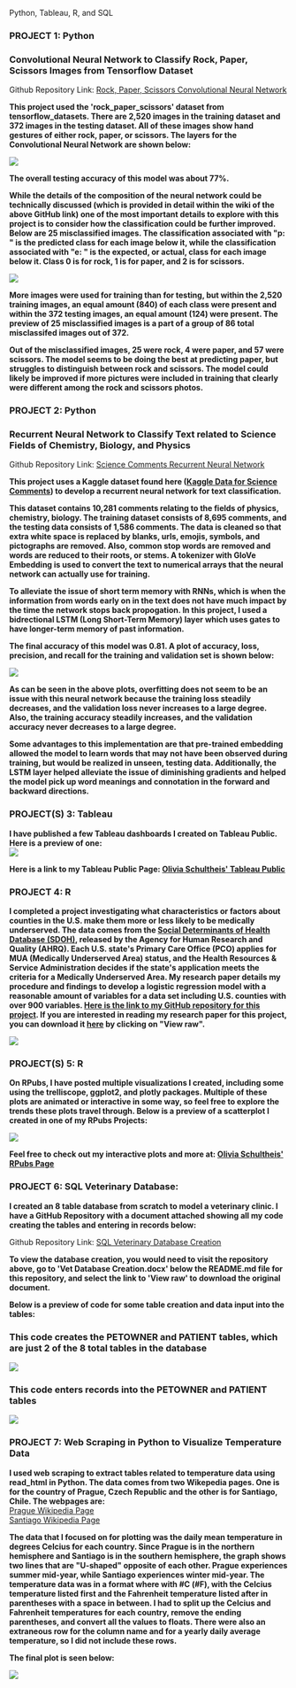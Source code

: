 Python, Tableau, R, and SQL
### PROJECT 1: Python
### Convolutional Neural Network to Classify Rock, Paper, Scissors Images from Tensorflow Dataset
Github Repository Link: [Rock, Paper, Scissors Convolutional Neural Network](https://github.com/OliviaS72/RockPaperScissors_CNN)

**This project used the 'rock_paper_scissors' dataset from tensorflow_datasets. There are 2,520 images in the training dataset and 372 images in the testing dataset. All of these images show hand gestures of either rock, paper, or scissors. The layers for the Convolutional Neural Network are shown below:**

<img src = "assets/img/CNN_ModelAllLayers.png">

**The overall testing accuracy of this model was about 77%.**

**While the details of the composition of the neural network could be technically discussed (which is provided in detail within the wiki of the above GitHub link) one of the most important details to explore with this project is to consider how the classification could be further improved. Below are 25 misclassified images. The classification associated with "p: " is the predicted class for each image below it, while the classification associated with "e: " is the expected, or actual, class for each image below it. Class 0 is for rock, 1 is for paper, and 2 is for scissors.**

<img src = "assets/img/testing_misclass_preview.png">

**More images were used for training than for testing, but within the 2,520 training images, an equal amount (840) of each class were present and within the 372 testing images, an equal amount (124) were present. The preview of 25 misclassified images is a part of a group of 86 total misclassifed images out of 372.**

**Out of the misclassified images, 25 were rock, 4 were paper, and 57 were scissors. The model seems to be doing the best at predicting paper, but struggles to distinguish between rock and scissors. The model could likely be improved if more pictures were included in training that clearly were different among the rock and scissors photos.**

### PROJECT 2: Python
### Recurrent Neural Network to Classify Text related to Science Fields of Chemistry, Biology, and Physics
Github Repository Link: [Science Comments Recurrent Neural Network](https://github.com/OliviaS72/RNNScienceText)

**This project uses a Kaggle dataset found here ([Kaggle Data for Science Comments](https://www.kaggle.com/datasets/vivmankar/physics-vs-chemistry-vs-biology/data)) to develop a recurrent neural network for text classification.**

**This dataset contains 10,281 comments relating to the fields of physics, chemistry, biology. The training dataset consists of 8,695 comments, and the testing data consists of 1,586 comments. The data is cleaned so that extra white space is replaced by blanks, urls, emojis, symbols, and pictographs are removed. Also, common stop words are removed and words are reduced to their roots, or stems. A tokenizer with GloVe Embedding is used to convert the text to numerical arrays that the neural network can actually use for training.**

**To alleviate the issue of short term memory with RNNs, which is when the information from words early on in the text does not have much impact by the time the network stops back propogation. In this project, I used a bidrectional LSTM (Long Short-Term Memory) layer which uses gates to have longer-term memory of past information.**

**The final accuracy of this model was 0.81. A plot of accuracy, loss, precision, and recall for the training and validation set is shown below:** <br> 

<img src = "assets/img/Metric_Plots_RNN_Science.png">

**As can be seen in the above plots, overfitting does not seem to be an issue with this neural network because the training loss steadily decreases, and the validation loss never increases to a large degree. Also, the training accuracy steadily increases, and the validation accuracy never decreases to a large degree.**

**Some advantages to this implementation are that pre-trained embedding allowed the model to learn words that may not have been observed during training, but would be realized in unseen, testing data. Additionally, the LSTM layer helped alleviate the issue of diminishing gradients and helped the model pick up word meanings and connotation in the forward and backward directions.**

### PROJECT(S) 3: Tableau
**I have published a few Tableau dashboards I created on Tableau Public. Here is a preview of one: <br>**
<img src = "assets/img/DataSalariesTableauViz.png">

**Here is a link to my Tableau Public Page: [Olivia Schultheis' Tableau Public](https://public.tableau.com/app/profile/olivia.schultheis/vizzes)**

### PROJECT 4: R
**I completed a project investigating what characteristics or factors about counties in the U.S. make them more or less likely to be medically underserved. The data comes from the [Social Determinants of Health Database (SDOH)](https://www.ahrq.gov/sdoh/data-analytics/sdoh-data.html), released by the Agency for Human Research and Quality (AHRQ). Each U.S. state's Primary Care Office (PCO) applies for MUA (Medically Underserved Area) status, and the Health Resources & Service Administration decides if the state's application meets the criteria for a Medically Underserved Area. My research paper details my procedure and findings to develop a logistic regression model with a reasonable amount of variables for a data set including U.S. counties with over 900 variables. [Here is the link to my GitHub repository for this project](https://github.com/OliviaS72/LogRegCountiesMedicalService). If you are interested in reading my research paper for this project, you can download it [here](https://github.com/OliviaS72/LogRegCountiesMedicalService/blob/main/LogRegMUACounties_GITHUB_Upload.docx) by clicking on "View raw".**

<img src = "assets/img/MapofHRSACountyUSA.png">

### PROJECT(S) 5: R
**On RPubs, I have posted multiple visualizations I created, including some using the trelliscope, ggplot2, and plotly packages. Multiple of these plots are animated or interactive in some way, so feel free to explore the trends these plots travel through. Below is a preview of a scatterplot I created in one of my RPubs Projects: <br>**

<img src = "assets/img/Gapminder_Scatterplot.png">

**Feel free to check out my interactive plots and more at: [Olivia Schultheis' RPubs Page](https://rpubs.com/Olivias3)**

### PROJECT 6: SQL Veterinary Database: 
**I created an 8 table database from scratch to model a veterinary clinic. I have a GitHub Repository with a document attached showing all my code creating the tables and entering in records below:** <br>

Github Repository Link: [SQL Veterinary Database Creation](https://github.com/OliviaS72/SQLVetDatabase)

**To view the database creation, you would need to visit the repository above, go to 'Vet Database Creation.docx' below the README.md file for this repository, and select the link to 'View raw' to download the original document.**

**Below is a preview of code for some table creation and data input into the tables:** <br>

### This code creates the PETOWNER and PATIENT tables, which are just 2 of the 8 total tables in the database <br> 
![](/assets/img/SQLVetDatabasePreview1.png) <br>
### This code enters records into the PETOWNER and PATIENT tables <br>
![](/assets/img/SQLVetDatabasePreview2.png) <br>


### PROJECT 7: Web Scraping in Python to Visualize Temperature Data
**I used web scraping to extract tables related to temperature data using read_html in Python. The data comes from two Wikepedia pages. One is for the country of Prague, Czech Republic and the other is for Santiago, Chile. The webpages are: <br>**
[Prague Wikipedia Page](https://en.wikipedia.org/wiki/Prague) <br>
[Santiago Wikipedia Page](https://en.wikipedia.org/wiki/Santiago) <br> 

**The data that I focused on for plotting was the daily mean temperature in degrees Celcius for each country. Since Prague is in the northern hemisphere and Santiago is in the southern hemisphere, the graph shows two lines that are "U-shaped" opposite of each other. Prague experiences summer mid-year, while Santiago experiences winter mid-year. The temperature data was in a format where with #C (#F), with the Celcius temperature listed first and the Fahrenheit temperature listed after in parentheses with a space in between. I had to split up the Celcius and Fahrenheit temperatures for each country, remove the ending parentheses, and convert all the values to floats. There were also an extraneous row for the column name and for a yearly daily average temperature, so I did not include these rows.**

**The final plot is seen below:** <br>

<img src = "assets/img/PragueSantiagoTemps.png">
